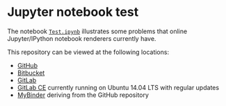 # Jupyter notebook test

The notebook [`Test.ipynb`](Test.ipynb) illustrates some problems that online Jupyter/IPython notebook renderers currently have.

This repository can be viewed at the following locations:

* [GitHub](https://github.com/jaanos/jupyter-test/)
* [Bitbucket](https://bitbucket.org/jaanos/jupyter-test/)
* [GitLab](https://gitlab.com/jaanos/jupyter-test/)
* [GitLab CE](https://git.lkrv.fri.uni-lj.si/janos/jupyter-test/) currently running on Ubuntu 14.04 LTS with regular updates
* [MyBinder](http://mybinder.org/repo/jaanos/jupyter-test) deriving from the GitHub repository

